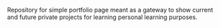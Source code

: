 Repository for simple portfolio page meant as a gateway to show current and future private projects for learning personal learning purposes.
